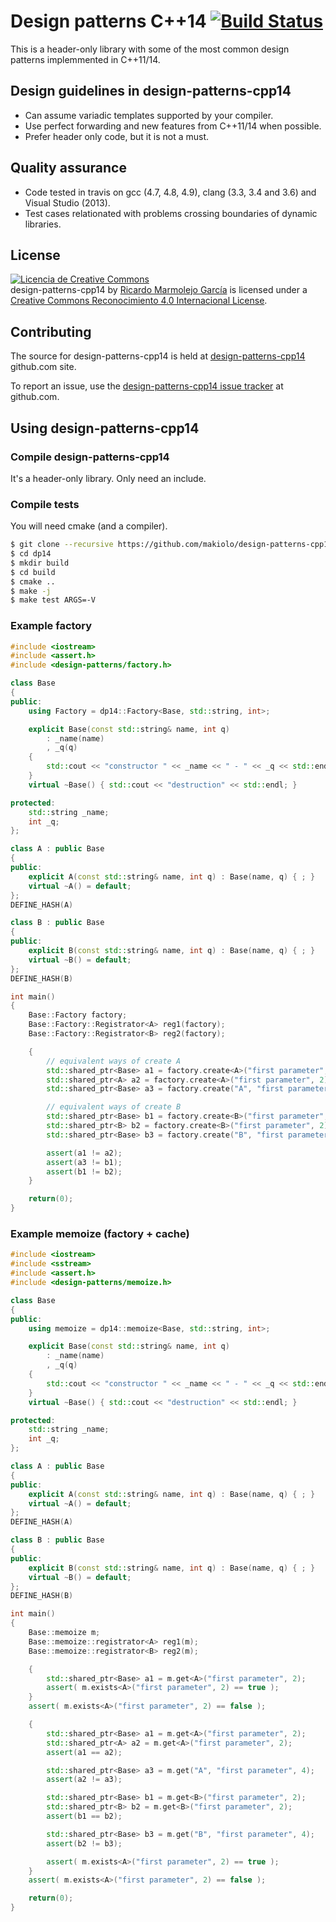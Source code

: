 # Design patterns C++14 [![Build Status](https://img.shields.io/shippable/55f433501895ca447414d611/master.svg)](https://app.shippable.com/projects/55f433501895ca447414d611)

This is a header-only library with some of the most common design patterns implemmented in C++11/14.

## Design guidelines in design-patterns-cpp14

* Can assume variadic templates supported by your compiler.
* Use perfect forwarding and new features from C++11/14 when possible.
* Prefer header only code, but it is not a must.

## Quality assurance

* Code tested in travis on gcc (4.7, 4.8, 4.9), clang (3.3, 3.4 and 3.6) and Visual Studio (2013).
* Test cases relationated with problems crossing boundaries of dynamic libraries.

## License

<a rel="license" href="http://creativecommons.org/licenses/by/4.0/"><img alt="Licencia de Creative Commons" style="border-width:0" src="https://i.creativecommons.org/l/by/4.0/88x31.png" /></a><br /><span xmlns:dct="http://purl.org/dc/terms/" href="http://purl.org/dc/dcmitype/Text" property="dct:title" rel="dct:type">design-patterns-cpp14</span> by <a xmlns:cc="http://creativecommons.org/ns#" href="https://github.com/makiolo/design-patterns-cpp14" property="cc:attributionName" rel="cc:attributionURL">Ricardo Marmolejo García</a> is licensed under a <a rel="license" href="http://creativecommons.org/licenses/by/4.0/">Creative Commons Reconocimiento 4.0 Internacional License</a>.

## Contributing

The source for design-patterns-cpp14 is held at [design-patterns-cpp14](https://github.com/makiolo/design-patterns-cpp14) github.com site.

To report an issue, use the [design-patterns-cpp14 issue tracker](https://github.com/makiolo/design-patterns-cpp14/issues) at github.com.

## Using design-patterns-cpp14

### Compile design-patterns-cpp14
It's a header-only library. Only need an include.

### Compile tests
You will need cmake (and a compiler).
```bash
$ git clone --recursive https://github.com/makiolo/design-patterns-cpp14.git dp14
$ cd dp14
$ mkdir build
$ cd build
$ cmake ..
$ make -j
$ make test ARGS=-V
```

### Example factory
```CPP
#include <iostream>
#include <assert.h>
#include <design-patterns/factory.h>

class Base
{
public:
	using Factory = dp14::Factory<Base, std::string, int>;

	explicit Base(const std::string& name, int q)
		: _name(name)
		, _q(q)
	{
		std::cout << "constructor " << _name << " - " << _q << std::endl;
	}
	virtual ~Base() { std::cout << "destruction" << std::endl; }

protected:
	std::string _name;
	int _q;
};

class A : public Base
{
public:
	explicit A(const std::string& name, int q) : Base(name, q) { ; }
	virtual ~A() = default;
};
DEFINE_HASH(A)

class B : public Base
{
public:
	explicit B(const std::string& name, int q) : Base(name, q) { ; }
	virtual ~B() = default;
};
DEFINE_HASH(B)

int main()
{
	Base::Factory factory;
	Base::Factory::Registrator<A> reg1(factory);
	Base::Factory::Registrator<B> reg2(factory);

	{
		// equivalent ways of create A
		std::shared_ptr<Base> a1 = factory.create<A>("first parameter", 2);
		std::shared_ptr<A> a2 = factory.create<A>("first parameter", 2);
		std::shared_ptr<Base> a3 = factory.create("A", "first parameter", 2);

		// equivalent ways of create B
		std::shared_ptr<Base> b1 = factory.create<B>("first parameter", 2);
		std::shared_ptr<B> b2 = factory.create<B>("first parameter", 2);
		std::shared_ptr<Base> b3 = factory.create("B", "first parameter", 2);

		assert(a1 != a2);
		assert(a3 != b1);
		assert(b1 != b2);
	}

	return(0);
}
```

### Example memoize (factory + cache)
```CPP
#include <iostream>
#include <sstream>
#include <assert.h>
#include <design-patterns/memoize.h>

class Base
{
public:
	using memoize = dp14::memoize<Base, std::string, int>;

	explicit Base(const std::string& name, int q)
		: _name(name)
		, _q(q)
	{
		std::cout << "constructor " << _name << " - " << _q << std::endl;
	}
	virtual ~Base() { std::cout << "destruction" << std::endl; }

protected:
	std::string _name;
	int _q;
};

class A : public Base
{
public:
	explicit A(const std::string& name, int q) : Base(name, q) { ; }
	virtual ~A() = default;
};
DEFINE_HASH(A)

class B : public Base
{
public:
	explicit B(const std::string& name, int q) : Base(name, q) { ; }
	virtual ~B() = default;
};
DEFINE_HASH(B)

int main()
{
	Base::memoize m;
	Base::memoize::registrator<A> reg1(m);
	Base::memoize::registrator<B> reg2(m);

	{
		std::shared_ptr<Base> a1 = m.get<A>("first parameter", 2);
		assert( m.exists<A>("first parameter", 2) == true );
	}
	assert( m.exists<A>("first parameter", 2) == false );

	{
		std::shared_ptr<Base> a1 = m.get<A>("first parameter", 2);
		std::shared_ptr<A> a2 = m.get<A>("first parameter", 2);
		assert(a1 == a2);

		std::shared_ptr<Base> a3 = m.get("A", "first parameter", 4);
		assert(a2 != a3);

		std::shared_ptr<Base> b1 = m.get<B>("first parameter", 2);
		std::shared_ptr<B> b2 = m.get<B>("first parameter", 2);
		assert(b1 == b2);

		std::shared_ptr<Base> b3 = m.get("B", "first parameter", 4);
		assert(b2 != b3);

		assert( m.exists<A>("first parameter", 2) == true );
	}
	assert( m.exists<A>("first parameter", 2) == false );

	return(0);
}
```
